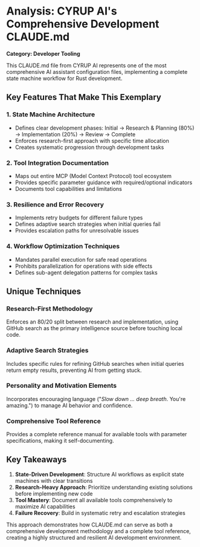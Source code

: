 # Analysis: CYRUP AI's Comprehensive Development CLAUDE.md

**Category: Developer Tooling**

This CLAUDE.md file from CYRUP AI represents one of the most comprehensive AI assistant configuration files, implementing a complete state machine workflow for Rust development.

## Key Features That Make This Exemplary

### 1. **State Machine Architecture**
- Defines clear development phases: Initial → Research & Planning (80%) → Implementation (20%) → Review → Complete
- Enforces research-first approach with specific time allocation
- Creates systematic progression through development tasks

### 2. **Tool Integration Documentation**
- Maps out entire MCP (Model Context Protocol) tool ecosystem
- Provides specific parameter guidance with required/optional indicators
- Documents tool capabilities and limitations

### 3. **Resilience and Error Recovery**
- Implements retry budgets for different failure types
- Defines adaptive search strategies when initial queries fail
- Provides escalation paths for unresolvable issues

### 4. **Workflow Optimization Techniques**
- Mandates parallel execution for safe read operations
- Prohibits parallelization for operations with side effects
- Defines sub-agent delegation patterns for complex tasks

## Unique Techniques

### **Research-First Methodology**
Enforces an 80/20 split between research and implementation, using GitHub search as the primary intelligence source before touching local code.

### **Adaptive Search Strategies**
Includes specific rules for refining GitHub searches when initial queries return empty results, preventing AI from getting stuck.

### **Personality and Motivation Elements**
Incorporates encouraging language ("_Slow down ... deep breath_. You're amazing.") to manage AI behavior and confidence.

### **Comprehensive Tool Reference**
Provides a complete reference manual for available tools with parameter specifications, making it self-documenting.

## Key Takeaways

1. **State-Driven Development**: Structure AI workflows as explicit state machines with clear transitions
2. **Research-Heavy Approach**: Prioritize understanding existing solutions before implementing new code
3. **Tool Mastery**: Document all available tools comprehensively to maximize AI capabilities
4. **Failure Recovery**: Build in systematic retry and escalation strategies

This approach demonstrates how CLAUDE.md can serve as both a comprehensive development methodology and a complete tool reference, creating a highly structured and resilient AI development environment.